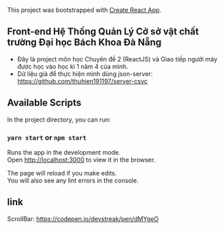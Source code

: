 This project was bootstrapped with [Create React App](https://github.com/facebook/create-react-app).

## Front-end Hệ Thống Quản Lý Cở sở vật chất trường Đại học Bách Khoa Đà Nẵng
- Đây là project môn học Chuyên đề 2 (ReactJS) và Giao tiếp người máy được học vào học kì 1 năm 4 của mình.
- Dữ liệu giả để thực hiện mình dùng json-server:  https://github.com/thuhien191197/server-csvc


## Available Scripts

In the project directory, you can run:

### `yarn start` or `npm start` 

Runs the app in the development mode.<br>
Open [http://localhost:3000](http://localhost:3000) to view it in the browser.

The page will reload if you make edits.<br>
You will also see any lint errors in the console.

## link
ScrollBar: https://codepen.io/devstreak/pen/dMYgeO


